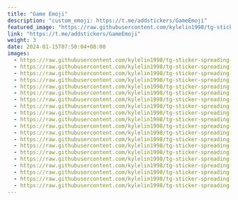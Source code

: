```yaml
---
title: "Game Emoji"
description: "custom_emoji: https://t.me/addstickers/GameEmoji"
featured_image: "https://raw.githubusercontent.com/kylelin1998/tg-sticker-spreading-worldwide-images/main/img/0188a4f2-eed6-415f-91d9-7cf1273781c7.jpg"
link: "https://t.me/addstickers/GameEmoji"
weight: 3
date: 2024-01-15T07:50:04+08:00
images:
  - https://raw.githubusercontent.com/kylelin1998/tg-sticker-spreading-worldwide-images/main/img/0188a4f2-eed6-415f-91d9-7cf1273781c7.jpg
  - https://raw.githubusercontent.com/kylelin1998/tg-sticker-spreading-worldwide-images/main/img/d7a18763-c4f5-44fa-afa5-af59e515e8fb.jpg
  - https://raw.githubusercontent.com/kylelin1998/tg-sticker-spreading-worldwide-images/main/img/9a140bc6-be80-4983-8786-bc07d0aeed8a.jpg
  - https://raw.githubusercontent.com/kylelin1998/tg-sticker-spreading-worldwide-images/main/img/40a5c0e3-234a-4860-901e-93335229fbf3.jpg
  - https://raw.githubusercontent.com/kylelin1998/tg-sticker-spreading-worldwide-images/main/img/80bb2479-19d8-491b-a4eb-b0e565e5adac.jpg
  - https://raw.githubusercontent.com/kylelin1998/tg-sticker-spreading-worldwide-images/main/img/3fc7cd10-dbe6-45ff-ae9f-52c64582dfd4.jpg
  - https://raw.githubusercontent.com/kylelin1998/tg-sticker-spreading-worldwide-images/main/img/1dbf469d-c8e7-488e-8cd5-3d70139b15b0.jpg
  - https://raw.githubusercontent.com/kylelin1998/tg-sticker-spreading-worldwide-images/main/img/41f072fe-7291-4592-874f-e774c53a55d7.jpg
  - https://raw.githubusercontent.com/kylelin1998/tg-sticker-spreading-worldwide-images/main/img/ef355a1a-872b-4b44-8db7-41e2d49b2966.jpg
  - https://raw.githubusercontent.com/kylelin1998/tg-sticker-spreading-worldwide-images/main/img/0639b17a-ec31-4a78-93c5-a074f4b5e381.jpg
  - https://raw.githubusercontent.com/kylelin1998/tg-sticker-spreading-worldwide-images/main/img/6df6fd50-2b83-4d5d-9e64-a1eaefae0ab5.jpg
  - https://raw.githubusercontent.com/kylelin1998/tg-sticker-spreading-worldwide-images/main/img/43179713-3d0a-48be-9780-fb5058e5ae60.jpg
  - https://raw.githubusercontent.com/kylelin1998/tg-sticker-spreading-worldwide-images/main/img/a755d5a4-c637-4382-addc-e6dc55c3ae60.jpg
  - https://raw.githubusercontent.com/kylelin1998/tg-sticker-spreading-worldwide-images/main/img/9dadc52a-6ffa-4830-ac1c-a8737f2bf911.jpg
  - https://raw.githubusercontent.com/kylelin1998/tg-sticker-spreading-worldwide-images/main/img/193a5f4d-94b4-4945-9880-b050c3f89318.jpg
  - https://raw.githubusercontent.com/kylelin1998/tg-sticker-spreading-worldwide-images/main/img/6a1ffc24-90c6-4cd4-b68c-ad1bd26b0321.jpg
  - https://raw.githubusercontent.com/kylelin1998/tg-sticker-spreading-worldwide-images/main/img/e733eb48-b5cc-4ee7-9205-2c387f2a121c.jpg
  - https://raw.githubusercontent.com/kylelin1998/tg-sticker-spreading-worldwide-images/main/img/d5370f1e-f518-4da7-9c6a-9f80995a30ef.jpg
  - https://raw.githubusercontent.com/kylelin1998/tg-sticker-spreading-worldwide-images/main/img/8cf1c653-ddf1-4eb7-b2a6-3d6bb936b889.jpg
  - https://raw.githubusercontent.com/kylelin1998/tg-sticker-spreading-worldwide-images/main/img/c1438623-b9dc-4711-83d9-521ab403f0b4.jpg
---
```

